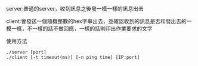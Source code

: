 server:普通的server，收到訊息之後發一模一樣的訊息出去

client:會發送一個隨機整數的hex字串出去，並確認收到的訊息是否和發出去的一模一樣，不一樣的話不做回應，一樣的話則印出作業要求的文字

使用方法

```
./server [port]
./client [-t timeout(ms)] [-n ping time] [IP:port]
```
